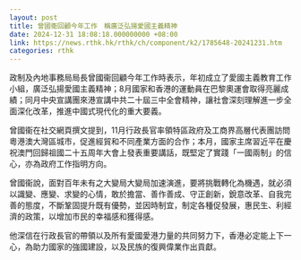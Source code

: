 ```yaml
---
layout: post
title: 曾國衞回顧今年工作　稱廣泛弘揚愛國主義精神
date: 2024-12-31 18:08:18.000000000 +08:00
link: https://news.rthk.hk/rthk/ch/component/k2/1785648-20241231.htm
categories: rthk
---
```


政制及內地事務局局長曾國衞回顧今年工作時表示，年初成立了愛國主義教育工作小組，廣泛弘揚愛國主義精神；8月國家和香港的運動員在巴黎奧運會取得亮麗成績；同月中央宣講團來港宣講中共二十屆三中全會精神，讓社會深刻理解進一步全面深化改革，推進中國式現代化的重大要義。

曾國衞在社交網頁撰文提到，11月行政長官率領特區政府及工商界高層代表團訪問粵港澳大灣區城市，促進經貿和不同產業方面的合作；本月，國家主席習近平在慶祝澳門回歸祖國二十五周年大會上發表重要講話，既堅定了實踐「一國兩制」的信心，亦為政府工作指明方向。
 
曾國衞說，面對百年未有之大變局大變局加速演進，要將挑戰轉化為機遇，就必須以識變、應變、求變的心情，敢於擔當、善作善成、守正創新，銳意改革、自我完善的態度，不斷鞏固提升既有優勢，並因時制宜，制定各種促發展，惠民生、利經濟的政策，以增加市民的幸福感和獲得感。

他深信在行政長官的帶領以及所有愛國愛港力量的共同努力下，香港必定能上下一心，為助力國家的強國建設，以及民族的復興偉業作出貢獻。
